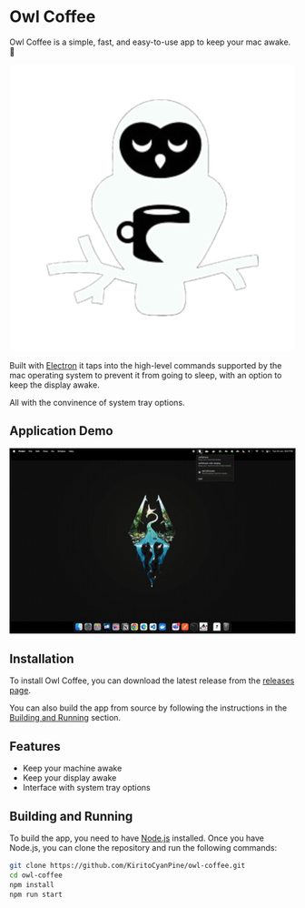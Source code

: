 # Owl Coffee

Owl Coffee is a simple, fast, and easy-to-use app to keep your mac awake. 🥱

<div align="center" width="100%">
    <img src="doc/media/ReadmeImage.png" style="max-height: 50%; width: auto; border-radius: 10px;" alt="Owl Coffee Logo"> 
</div>

Built with [Electron](https://www.electronjs.org/) it taps into the high-level commands supported by the mac operating system to prevent it from going to sleep, with an option to keep the display awake.

All with the convinence of system tray options.

## Application Demo

![alt text](doc/media/owlCoffeeDemo.gif)

## Installation

To install Owl Coffee, you can download the latest release from the [releases page](https://github.com/KiritoCyanPine/owl-coffee/releases).

You can also build the app from source by following the instructions in the [Building and Running](#building-and-running) section.

## Features

- Keep your machine awake
- Keep your display awake
- Interface with system tray options

## Building and Running

To build the app, you need to have [Node.js](https://nodejs.org/) installed. Once you have Node.js, you can clone the repository and run the following commands:

```bash
git clone https://github.com/KiritoCyanPine/owl-coffee.git
cd owl-coffee
npm install
npm run start
```
